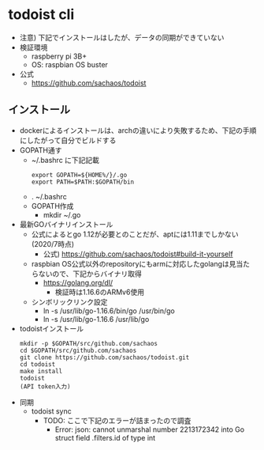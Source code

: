 # todoist cli

* 注意) 下記でインストールはしたが、データの同期ができていない
* 検証環境
  * raspberry pi 3B+
  * OS: raspbian OS buster
* 公式
  * https://github.com/sachaos/todoist

## インストール

* dockerによるインストールは、archの違いにより失敗するため、下記の手順にしたがって自分でビルドする
* GOPATH通す
  * ~/.bashrc に下記記載
    ```
    export GOPATH=${HOME%/}/.go
    export PATH=$PATH:$GOPATH/bin
    ```
  * . ~/.bashrc
  * GOPATH作成
    * mkdir ~/.go
* 最新GOバイナリインストール
  * 公式によるとgo 1.12が必要とのことだが、aptには1.11までしかない(2020/7時点)
    * 公式) https://github.com/sachaos/todoist#build-it-yourself
  * raspbian OS公式以外のrepositoryにもarmに対応したgolangは見当たらないので、下記からバイナリ取得
    * https://golang.org/dl/
      * 検証時は1.16.6のARMv6使用
  * シンボリックリンク設定
    * ln -s /usr/lib/go-1.16.6/bin/go /usr/bin/go
    * ln -s /usr/lib/go-1.16.6 /usr/lib/go
* todoistインストール
  ```
  mkdir -p $GOPATH/src/github.com/sachaos
  cd $GOPATH/src/github.com/sachaos
  git clone https://github.com/sachaos/todoist.git
  cd todoist
  make install
  todoist
  (API token入力)
  ```
* 同期
  * todoist sync
    * TODO: ここで下記のエラーが詰まったので調査
      * Error: json: cannot unmarshal number 2213172342 into Go struct field .filters.id of type int
